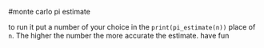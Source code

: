 #monte carlo pi estimate

to run it put a number of your choice in the `print(pi_estimate(n))` place of `n`. The higher the number the more accurate the estimate.
have fun
